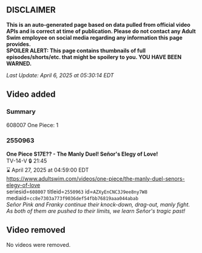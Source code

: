 ## DISCLAIMER
**This is an auto-generated page based on data pulled from official video APIs and is correct at time of publication. Please do not contact any Adult Swim employee on social media regarding any information this page provides.**  
**SPOILER ALERT: This page contains thumbnails of full episodes/shorts/etc. that might be spoilery to you. YOU HAVE BEEN WARNED.**  

_Last Update: April 6, 2025 at 05:30:14 EDT_
## Video added
### Summary
608007 One Piece: 1  
### 2550963
**One Piece S17E?? - The Manly Duel! Señor's Elegy of Love!**  
TV-14-V 🔒 21:45  
⌛ April 27, 2025 at 04:59:00 EDT  
https://www.adultswim.com/videos/one-piece/the-manly-duel-senors-elegy-of-love  
seriesid=`608007` titleid=`2550963` id=`AZXyEnCNC3J9ee8ny7W8` mediaid=`cc8e7303a773f9036def54fbb76819aaa044abab`  
_Señor Pink and Franky continue their knock-down, drag-out, manly fight. As both of them are pushed to their limits, we learn Señor's tragic past!_  
## Video removed
No videos were removed.  
